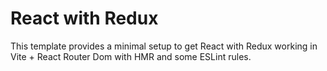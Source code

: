 # React with Redux

This template provides a minimal setup to get React with Redux working in Vite + React Router Dom with HMR and some ESLint rules.
